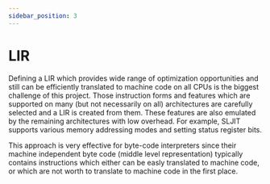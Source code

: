 ```yaml
---
sidebar_position: 3
---
```


# LIR

Defining a LIR which provides wide range of optimization opportunities and still can be efficiently translated to machine code on all CPUs is the biggest challenge of this project.
Those instruction forms and features which are supported on many (but not necessarily on all) architectures are carefully selected and a LIR is created from them.
These features are also emulated by the remaining architectures with low overhead.
For example, SLJIT supports various memory addressing modes and setting status register bits.

This approach is very effective for byte-code interpreters since their machine independent byte code (middle level representation) typically contains instructions which either can be easly translated to machine code, or which are not worth to translate to machine code in the first place.
